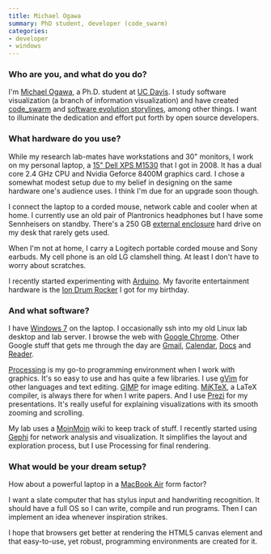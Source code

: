 ```yaml
---
title: Michael Ogawa
summary: PhD student, developer (code_swarm)
categories:
- developer
- windows
---
```


### Who are you, and what do you do?

I'm [Michael Ogawa](http://www.michaelogawa.com/ "Michael's website."), a Ph.D. student at [UC Davis](http://www.ucdavis.edu/ "The University of California Davis."). I study software visualization (a branch of information visualization) and have created [code_swarm][code-swarm] and [software evolution storylines][evolines], among other things. I want to illuminate the dedication and effort put forth by open source developers.

### What hardware do you use?

While my research lab-mates have workstations and 30" monitors, I work on my personal laptop, a [15" Dell XPS M1530][xps-m1530] that I got in 2008. It has a dual core 2.4 GHz CPU and Nvidia Geforce 8400M graphics card. I chose a somewhat modest setup due to my belief in designing on the same hardware one's audience uses. I think I'm due for an upgrade soon though.

I connect the laptop to a corded mouse, network cable and cooler when at home. I currently use an old pair of Plantronics headphones but I have some Sennheisers on standby. There's a 250 GB [external enclosure][silver-river-duo] hard drive on my desk that rarely gets used.

When I'm not at home, I carry a Logitech portable corded mouse and Sony earbuds. My cell phone is an old LG clamshell thing. At least I don't have to worry about scratches.

I recently started experimenting with [Arduino][]. My favorite entertainment hardware is the [Ion Drum Rocker][drum-rocker-xbox] I got for my birthday.

### And what software?

I have [Windows 7][windows-7] on the laptop. I occasionally ssh into my old Linux lab desktop and lab server. I browse the web with [Google Chrome][chrome]. Other Google stuff that gets me through the day are [Gmail][], [Calendar][google-calendar], [Docs][google-docs] and [Reader][google-reader].

[Processing][] is my go-to programming environment when I work with graphics. It's so easy to use and has quite a few libraries. I use [gVim][vim] for other languages and text editing. [GIMP][] for image editing. [MiKTeX][], a LaTeX compiler, is always there for when I write papers. And I use [Prezi][] for my presentations. It's really useful for explaining visualizations with its smooth zooming and scrolling.

My lab uses a [MoinMoin][] wiki to keep track of stuff. I recently started using [Gephi][] for network analysis and visualization. It simplifies the layout and exploration process, but I use Processing for final rendering.

### What would be your dream setup?

How about a powerful laptop in a [MacBook Air][macbook-air] form factor?

I want a slate computer that has stylus input and handwriting recognition. It should have a full OS so I can write, compile and run programs. Then I can implement an idea whenever inspiration strikes.

I hope that browsers get better at rendering the HTML5 canvas element and that easy-to-use, yet robust, programming environments are created for it.

[arduino]: https://www.arduino.cc/ "Open-source prototyping hardware."
[chrome]: https://www.google.com/intl/en/chrome/browser/ "A WebKit-based browser, where each tab runs in its own thread."
[code-swarm]: https://code.google.com/archive/p/codeswarm "Source code commits visualiser software."
[drum-rocker-xbox]: https://www.ionaudio.com/products/details/drum-rocker-xbox-model "An electronic drum set for the Xbox."
[evolines]: https://code.google.com/archive/p/evolines "Source code commits visualiser software."
[gephi]: https://gephi.org/ "Open-source visualisation software."
[gimp]: https://www.gimp.org/ "An open-source image editor."
[gmail]: https://mail.google.com/mail/ "Web-based email."
[google-calendar]: https://en.wikipedia.org/wiki/Google_Calendar "A web-based calendar client."
[google-docs]: https://en.wikipedia.org/wiki/Google_Docs "A web-based office suite."
[google-reader]: https://en.wikipedia.org/wiki/Google_Reader "A web-based feed reader."
[macbook-air]: https://www.apple.com/macbook-air/ "A very thin laptop."
[miktex]: https://miktex.org/ "Typesetting software for Windows."
[moinmoin]: https://moinmo.in/ "Wiki software."
[prezi]: https://prezi.com/ "Web-based presentations."
[processing]: https://processing.org/ "A programming language/environment."
[silver-river-duo]: https://www.tomsguide.com/us/cool-back-to-school-tools,review-989-3.html "A 3.5 inch hard drive enclosure."
[vim]: https://www.vim.org/ "A command-line text editor."
[windows-7]: https://en.wikipedia.org/wiki/Windows_7 "An operating system."
[xps-m1530]: https://en.wikipedia.org/wiki/Dell_XPS#XPS_M1530 "A PC laptop with a 15.4 inch screen."
